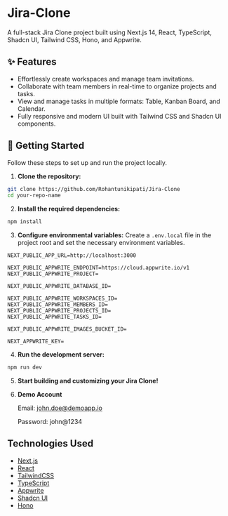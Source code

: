 # Jira-Clone
A full-stack Jira Clone project built using Next.js 14, React, TypeScript, Shadcn UI, Tailwind CSS, Hono, and Appwrite.

## ✨ Features

- Effortlessly create workspaces and manage team invitations.
- Collaborate with team members in real-time to organize projects and tasks.
- View and manage tasks in multiple formats: Table, Kanban Board, and Calendar.
- Fully responsive and modern UI built with Tailwind CSS and Shadcn UI components.

## 🚀 Getting Started

Follow these steps to set up and run the project locally.

1. **Clone the repository:**

```bash
git clone https://github.com/Rohantunikipati/Jira-Clone
cd your-repo-name
```

2. **Install the required dependencies:**

```bash
npm install
```

3. **Configure environmental variables:**
   Create a `.env.local` file in the project root and set the necessary environment variables.

```
NEXT_PUBLIC_APP_URL=http://localhost:3000

NEXT_PUBLIC_APPWRITE_ENDPOINT=https://cloud.appwrite.io/v1
NEXT_PUBLIC_APPWRITE_PROJECT=

NEXT_PUBLIC_APPWRITE_DATABASE_ID=

NEXT_PUBLIC_APPWRITE_WORKSPACES_ID=
NEXT_PUBLIC_APPWRITE_MEMBERS_ID=
NEXT_PUBLIC_APPWRITE_PROJECTS_ID=
NEXT_PUBLIC_APPWRITE_TASKS_ID=

NEXT_PUBLIC_APPWRITE_IMAGES_BUCKET_ID=

NEXT_APPWRITE_KEY=
```

4. **Run the development server:**

```bash
npm run dev
```

5. **Start building and customizing your Jira Clone!**

6. **Demo Account**

   Email: john.doe@demoapp.io

   Password: john@1234

## Technologies Used

- [Next.js](https://nextjs.org/)
- [React](https://react.dev/)
- [TailwindCSS](https://tailwindcss.com/)
- [TypeScript](https://www.typescriptlang.org/)
- [Appwrite](https://appwrite.io/)
- [Shadcn UI](https://ui.shadcn.com/)
- [Hono](https://hono.dev/)
